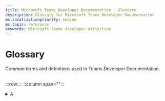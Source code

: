 ```yaml
---
title: Microsoft Teams Developer Documentation - Glossary
description: Glossary for Microsoft Teams Developer Documentation
ms.localizationpriority: medium
ms.topic: reference
keywords: Microsoft Teams developer definition
---
```

# Glossary

Common terms and definitions used in Teams Developer Documentation.
<br>
<br>

:::row:::
    :::column span="":::
        <details>
        <summary>A</summary>

        ## A

        | Term | Definition |
        | --- | --- |
        | Action command | A type of messaging extension app that uses a popup to collect or display information. <br>**See also**: [Messaging extension](#m); Search commands |
        | Adaptive Card | An actionable content snippet added to a conversation by a bot or messaging extension. Use text, graphics, and buttons with these cards for rich communication. |
        | App Catalog | It stores the apps for SharePoint and office for our organization's internal use. <br>**See also**: SPFx |
        | App manifest | The Teams app manifest describes how the app integrates into the Microsoft Teams product. Your manifest must conform to the [manifest schema](https://developer.microsoft.com/json-schemas/teams/v1.11/MicrosoftTeams.schema.json.). |
        | App package | A Teams app package is a zip file that contains the App manifest file and app icons - color icon and outline icon. |
        | App permission | An option in a Teams app to enable device permissions. It's available only when the manifest file of the app declares that the app needs device permissions. <br> **See also**: Device permissions |
        | App scope | The purview within which your app interacts with your users. An app can have Personal scope, Channel scope, or Team scope. A Teams app can exist across scopes. |
        | App Studio | An app to start creating or integrating your own Microsoft Teams apps. It has now evolved to Developer Portal. <br> **See also**: Developer Portal |
        | Azure resource | A service that is available through Azure that your Teams app can use for Azure deployment. It could be storage accounts, web apps, databases, and more. |
        | Azure Active Directory | Microsoft’s cloud-based identity and access management service. It helps authenticated users access resources internal and external Azure resources. |
        | Authentication | A process to authorize user access for your app's usage. it can be done using Microsoft Graph APIs or web-based authentication. <br> **See also**: Identity providers |
        | Authentication flow | In Teams, there are two authentication flows to authenticate a user for using an app: web-based authentication and OAuthPrompt flow. |
        |
        </details>
        <br>
        <details>
        <summary>B</summary>
        
        ##B

        | Term | Definition |
        | --- | --- |
        | Blazor | A free and open-source web framework that enables developers to create web apps using C# and HTML. It's being developed by Microsoft. |
        | Bicep | A declarative language, which means the elements can appear in any order. Unlike imperative languages, the order of elements doesn't affect how deployment is processed. |
        | Bot | A bot is an app that executes programmed repetitive tasks. <br> **See also**: Conversational bot; Chat bot |
        | Bot Emulator | A desktop application that allows you to test and debug bots, either locally or remotely. |
        | Bot Framework | A rich SDK used to create bots using C#, Java, Python, and JavaScript. If you have a bot that is based on the Bot Framework, you can modify it to work in Teams. |
        |
        </details>
        <br>
        <details>
        <summary>C</summary>
        
        | Term | Definition |
        | --- | --- |
        | Call bot | A bot that participates in audio or video calls and online meetings. <br> **See also**: Chat bot; Meeting bot |
        | Capability | The feature of a Teams app are called as Capability. An app may have one or more core capabilities, such as tab, bot, messaging extensions. <br>**See also**: Device capability; Media capability |
        | Chat bot | A bot is also referred to as a chatbot or conversational bot. It's an app that runs simple and repetitive tasks by users such as customer service or support staff. <br> **See also**: Conversational bot. |
        | Channel | A single place for a team to share messages, tools, and files. In Teams, teamwork and communication happen in channels.  |
        | Client secret | The Client secret/password or a public or private key pair that is Certificate. It is not required for native apps. <br> **See also**: Bot |
        | Cloud resources | A service that is available on cloud through internet that your Teams app can use. It could be storage accounts, web apps, databases, and more. |
        | Collaboration app | An app with capabilities for a user to work in a collaborative workspace with other users. <br> **See also**: Standalone app |
        | Connector | It allows users to subscribe to receive notifications and messages from the web services. They expose the HTTPS endpoint for the service to post messages to Teams channels, typically in the form of cards. <br> **See also**: Webhooks |
        | Conversation | A series of messages sent between your Microsoft Teams bot and one or more users. A conversation can have three scopes: channel, personal, and group chat. <br>**See also**: One-on-one chat; Group chat |
        | Conversational bot |  It allows a user to interact with your web service using text, interactive cards, and task modules. <br>**See also** Chat bot |
        |
        </details>
        <br>
        <details>
        <summary>D</summary>
        
        | Term | Definition |
        | --- | --- |
        | Deep linking | In a Teams app, you can create deep links to information and features within Teams or to help the user navigate to content in your app. |
        | Developer Portal for Teams | The primary tool for configuring, distributing, and managing your Microsoft Teams apps. With the Developer Portal, you can collaborate with colleagues on your app, set up runtime environments, and much more. |
        | Developer Preview | A public program for developers that provides early access to unreleased features in Microsoft Teams. This allows you to explore and test upcoming features for potential inclusion in your Microsoft Teams app. |
        | Deploy | A process to upload the backend and frontend code for the application. At Deployment, your code for your app is copied to the resources you created during the provision step. <br>**See also**: Provision |
        | Device capabilities | Built-in devices, such as camera, microphone, barcode scanner, photo gallery, in a mobile or desktop. You can access the following device capabilities on mobile or desktop through dedicated APIs available in Microsoft Teams JavaScript client SDK. <br>**See also**: Capability; Media capability |
        | Device permission | If an app needs to utilize a native device capability, it must request permission to access the capability. You can manage device permissions in Teams settings. <br>**See also**: App permissions |
        | Dev environment | A type of development environment that Teams Toolkit creates by default to represent remote or cloud environment configurations. A project can have multiple remote environments. You can add more dev environments to your project using Teams Toolkit. <br>**See also** Environment; Local environment |
        | DevTools | Browser's Devtools are used to view console logs, view or modify runtime network requests, add breakpoints to code (JavaScript) and perform interactive debugging for a Teams app. The feature is only available for desktop and Android clients after the Developer Preview has been enabled. |
        | Dynamic search | A search feature for Adaptive Cards that is useful to search and select data from large data sets. It helps to filter out the choices as the user types. <br>**See also**: Static search |
        |
        </details>
        <br>
        <details>
        <summary>E</summary>
        
        | Term | Definition |
        | --- | --- |
        | E5 developer account | E5 developer subscription includes 25 user licenses, including the administrator, for development purposes only for building apps to extend Microsoft 365.  <br>**See also**: Microsoft 365 account |
        | Entry point | An access point, such as team, channel, and chat, for a Teams app where users can discover and use your app. |
        | Environment | A feature in Teams Toolkit that lets you create and use multiple development environments for your app project. There are two dev environments that Teams Toolkit creates by default - local environment and dev environment. <br>**See also**: Local environment; Dev environment |
        |
        </details>
        <br>
        <details>
        <summary>G</summary>
        
        | Term | Definition |
        | --- | --- |
        | Group chat | A chat feature where a user is able to chat with a bot in a group setting by using @mention to invoke the bot. <br>**See also**: One-on-one chat; Chat bot |
        |
        </details>
        <br>
        <details>
        <summary>I</summary>
        
        | Term | Definition |
        | --- | --- |
        | Identity provider | An entity which stores and provides credentials to the user. It also allows users to register themselves.  <br>**See also**: Authentication |
        | Incoming webhooks | It lets an external app share content in Teams channels. These webhooks are used as tracking and notifying tools. <br>**See also**: Webhooks; Outgoing webhooks |
        | In-meeting app experience | A stage of Teams meeting lifecycle. With the in-meeting app experience, you can engage participants during the meeting by using apps and the in-meeting dialog box. <br>**See also**: Meeting lifecycle |
        |
        </details>
        <br>
        <details>
        <summary>L</summary>
        
        | Term | Definition |
        | --- | --- |
        | Link unfurling | A feature used with messaging extension and meeting to unfold links pasted into a compose message area. The links expand to show additional information about the link in an Adaptive Card or in the meeting stage view.  |
        | Local environment | A default development environment created by Teams Toolkit  <br>**See also**: Environment; Dev environment |
        | Local workbench | The default option to run and debug an Teams app in Visual Studio Code that is created using SPFx. <br>**See also**: Workbench; Teams workbench |
        | Location capability | <br>**See also**: Capability; Media capability; Device Capability |
        | Low code apps | A custom Teams app built from scratch using Microsoft Power Platform that require little or no coding, and can be developed and deployed quickly.  |
        |
        </details>
        <br>
        <details>
        <summary>M</summary>
        
        ## M

        | Term | Definition |
        | --- | --- |
        | Media capability | Native device capabilities, such as, camera and microphone, that you can integrate with your Teams app. <br>**See also**: Capability; Device capability |
        | Meeting bot | Bots that interact with Teams calls and meetings using real-time voice, video, and screen sharing. <br>**See also**: Call bot; Chat bot |
        | Meeting lifecycle | It spans from pre-meeting, in-meeting, and post-meeting app experience. You can integrate tabs, bots, and messaging extensions in each stage of the meeting lifecycle. <br>**See also**: In-meeting experience |
        | Meeting stage | A feature of meeting extension app. It is a shared space .accessible during meeting to all participants. It helps participants interact and collaborate with app content in real time. |
        | Messaging extension | Messaging extensions are shortcuts for inserting app content or acting on a message without navigating away from the conversation. <br>**See also**: Search commands; Action commands |
        | Meeting extension | An app that is designed to be used during the meeting lifecycle to make it more productive, such as whiteboard, dashboard, and more.  |
        | Microsoft 365 account | Microsoft 365 account includes 25 user licenses, including the administrator, for development purposes only.  |
        | Microsoft 365 developer program | The Microsoft 365 Developer Program helps you build apps that extend Microsoft 365.  |
        | Microsoft Graph Explorer | The gateway to data and intelligence in Microsoft 365. It provides a unified programmability model that you can use to access the tremendous amount of data in Microsoft 365, Windows 10, and Enterprise Mobility + Security. |
        | Microsoft Teams | Microsoft Teams is a group collaboration software that can be used to help teams work together remotely. |
        | Microsoft Teams Platform | The Microsoft Teams developer platform makes it easy for developers to integrate their own apps and services to improve productivity, make decisions faster, provide focus by reducing context switching, and create collaboration around existing content and workflows. |
        | Microsoft Teams UI Library | Microsoft Teams UI Library helps you view and test individual Teams UI templates and related components in your browser. |
        | Microsoft Teams UI Toolkit | Microsoft Teams UI Kit includes components and patterns that are designed specifically for building Teams apps. |
        | Microsoft Store | Microsoft Store is a digital distribution platform owned by Microsoft. |
        |
        </details>
        <br>
    :::column-end:::

    :::column span="":::
        <details>
        <summary>O</summary>
        
        | Term | Definition |
        | --- | --- |
        | Office 365 Connector | It lets you create a custom configuration page for your Incoming Webhook and package them as part of a Teams app. You can send messages primarily using Office 365 Connector cards and have the ability to add a limited set of card actions to them. |
        | Outgoing webhook | It acts as a bot and search for messages in channels using @mention. It sends notifications to external web services and responds with rich messages, which include cards and images. <br>**See also**: Webhook; Incoming webhook |
        | Outlook channel | A feature of Teams messaging extension app that lets the users interact with it from Microsoft Outlook. |
        | One-on-one chat | A type of chat between a Teams personal bot app and a single user. <br>**See also**: Group chat; Chat bot |
        |
        </details>
        <br>
        <details>
        <summary>P</summary>
        
        | Term | Definition |
        | --- | --- |
        | Personal app | A personal app can be a bot, private workspace, or both. <br>**See also**: Shared app |
        | Power Virtual Agents | A no-code, guided graphical interface solution that empowers every member of your team to create rich, conversational chatbots that easily integrate with the Teams platform. |
        | Proactive messages | A message sent by a bot that isn't in response to a request from a user, such as welcome messages, notifications, scheduled messages. |
        | Provision | A process that creates resources in Azure and Microsoft 365 for your app, but no code (HTML, CSS, JavaScript, etc.) is copied to the resources. <br>**See also**: Deploy |
        |
        </details>
        <br>
        <details>
        <summary>R</summary>
        
        | Term | Definition |
        | --- | --- |
        | Rate-limiting | A method to limit messages to a certain maximum frequency to ensure that number of messages are sufficient and don't appear as spam. |
        | Role-based views | A feature of tabs where the tab experience may be different for users depending on their permission level. |
        | RSC permission | Resource-specific consent (RSC) permission feature is needed by team owners to let a bot app receive messages across channels in a team without being @mentioned. |
        |
        </details>
        <br>
        <details>
        <summary>S</summary>
        
        | Term | Definition |
        | --- | --- |
        | Search commands | A type of messaging extension app that lets users search external systems and include the search result into a message using a card. <br>**See also**: Messaging extensions; Action commands |
        | Sequential workflow | A workflow that let a bot carry out a conversation with a user based on the user response. |
        | Shared app | An app that exists in a team, channel, or chat where everyone can collaborate. <br>**See also:** Personal app |
        | SharePoint site collection | It is a collection site for SharePoint apps. You need to have an administrator account for this site before you can deploy your SPFx-based app on the SharePoint site. <br>**See also**: SPFx |
        | Sideloading | A process where a Teams app is loaded to Teams at the time of build to test it in Teams environment before distributing it. |
        | SidePanel | A feature of Teams meeting app that enables you to customize experiences in a meeting that allow organizers and presenters to have different set of views and actions.  |
        | SPFx | SharePoint Framework (SPFx) is a development model to build client-side solutions for Microsoft Teams and SharePoint. |
        | Stage view | A user interface component that lets you render the content that is opened in full screen in Teams and pinned as a tab. It is invoked to surface web content within Teams. |
        | Standalone app | A single-page or large, and complex app. The user can use some aspects of it in Teams. <br>**See also**: Collaboration aap |
        | Static search | A method of typeahead search that lets users search from pre-specified values in the Adaptive Card payload. <br>**See also**: Dynamic search |
        |
        </details>
        <br>
        <details>
        <summary>T</summary>
        
        | Term | Definition |
        | --- | --- |
        | Tab | Tabs are Teams-aware webpages embedded in Microsoft Teams that point to domains declared in manifest. You can add it inside a team, group chat, or personal app. |
        | Tab chat | A type of tab that lets a user have a focused conversation experience in dynamic tabs. |
        | Task modules | A feature of Teams app to create modal popup for completing tasks, displaying videos or dashboard. |
        | Thread discussion | A conversation posted on a channel or chat between users. |
        | Teams | Microsoft Teams is the ultimate messaging app for your organization—a workspace for real-time collaboration and communication, meetings, file and app sharing. |
        | Teams Toolkit | The Microsoft Teams Toolkit enables you to create custom Teams apps directly within the Visual Studio Code environment.  |
        | TeamsFx | TeamsFx is a text-based command line interface that accelerates Teams application development. It's also called TeamsFx CLI.|
        | TeamsFx SDK | TeamsFx SDK is pre-configured in scaffolded project using TeamsFx toolkit or CLI. |
        | Teams Mobile | Microsoft Teams available as a mobile app. |
        | Teams workbench | A workbench in Visual Studio Code used at build for Teams apps created using SPFx and Teams Toolkit. <br>**See also**: Workbench; Local workbench |
        |
        </details>
        <br>
        <details>
        <summary>U</summary>

        | Term | Definition |
        | --- | --- |
        | UI components | For Teams app development, you can use Fluent UI components to build your app from scratch. |
        | UI templates | For Teams app development, you can use Teams UI templates to design your apps quickly. |
        | Universal Actions for Adaptive Cards | A way to implement Adaptive Cards across platforms and applications. It uses a bot as a common backend for handling actions. |
        | 
        </details>
        <br>
        <details>
        <summary>V</summary>
        
        | Term | Definition |
        | --- | --- |
        | Virtual Assistant | A Microsoft open-source template that enables you to create a robust conversational solution. |
        |
        </details>
        <br>
        <details>
        <summary>W</summary>

        | Term | Definition |
        | --- | --- |
        | Web app | An app that runs on a web server. It can be integrated with Microsoft Teams Platform. |
        | Webhook | It is a feature of a Teams app used to integrate it with external apps. <br>**See also**: Incoming webhook; outgoing webhook |
        | Web part | A UI component used to build a page or a site in a Teams app created using SharePoint. <br>**See also**: SPFx |
        | Workbench | Overall Visual Studio Code UI that encompasses UI components, such as title bar, panel, and more. <br>**See also**: Local workbench; Teams workbench |
        </details>
        <br>
        <details>
        <summary>Y</summary>
    
        | Term | Definition |
        | --- | --- |
        | YoTeams | A development toolkit for building Microsoft Teams applications based on TypeScript and node.js. |
        |
        </details>
        
    :::column-end:::
:::row-end:::

<!--Cross-ref links-->
